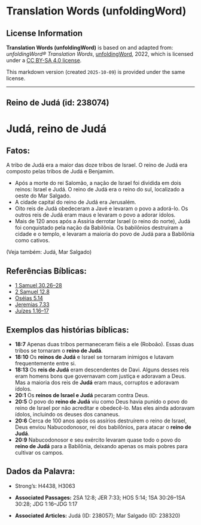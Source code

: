 # Translation Words (unfoldingWord)

## License Information

**Translation Words (unfoldingWord)** is based on and adapted from: _unfoldingWord® Translation Words_, [unfoldingWord](https://unfoldingword.org/utw), 2022, which is licensed under a [CC BY-SA 4.0 license](https://creativecommons.org/licenses/by-sa/4.0/legalcode.en).

This markdown version (created `2025-10-09`) is provided under the same license.



--------------------------------

## Reino de Judá (id: 238074)

Judá, reino de Judá
===================

Fatos:
------

A tribo de Judá era a maior das doze tribos de Israel. O reino de Judá era composto pelas tribos de Judá e Benjamim.

* Após a morte do rei Salomão, a nação de Israel foi dividida em dois reinos: Israel e Judá. O reino de Judá era o reino do sul, localizado a oeste do Mar Salgado.
* A cidade capital do reino de Judá era Jerusalém.
* Oito reis de Judá obedeceram a Javé e levaram o povo a adorá\-lo. Os outros reis de Judá eram maus e levaram o povo a adorar ídolos.
* Mais de 120 anos após a Assíria derrotar Israel (o reino do norte), Judá foi conquistado pela nação da Babilônia. Os babilônios destruíram a cidade e o templo, e levaram a maioria do povo de Judá para a Babilônia como cativos.

(Veja também: Judá, Mar Salgado)

Referências Bíblicas:
---------------------

* [1 Samuel 30\.26–28](https://ref.ly/1Sam30:26-1Sam30:28)
* [2 Samuel 12\.8](https://ref.ly/2Sam12:8)
* [Oséias 5\.14](https://ref.ly/Hos5:14)
* [Jeremias 7\.33](https://ref.ly/Jer7:33)
* [Juízes 1\.16–17](https://ref.ly/Judg1:16-Judg1:17)

Exemplos das histórias bíblicas:
--------------------------------

* **18:7** Apenas duas tribos permaneceram fiéis a ele (Roboão). Essas duas tribos se tornaram o **reino de Judá**.
* **18:10** Os **reinos de Judá** e Israel se tornaram inimigos e lutavam frequentemente entre si.
* **18:13** Os **reis de Judá** eram descendentes de Davi. Alguns desses reis eram homens bons que governavam com justiça e adoravam a Deus. Mas a maioria dos reis de **Judá** eram maus, corruptos e adoravam ídolos.
* **20:1** Os **reinos de Israel e Judá** pecaram contra Deus.
* **20:5** O povo do **reino de Judá** viu como Deus havia punido o povo do reino de Israel por não acreditar e obedecê\-lo. Mas eles ainda adoravam ídolos, incluindo os deuses dos cananeus.
* **20:6** Cerca de 100 anos após os assírios destruírem o reino de Israel, Deus enviou Nabucodonosor, rei dos babilônios, para atacar o **reino de Judá**.
* **20:9** Nabucodonosor e seu exército levaram quase todo o povo do **reino de Judá** para a Babilônia, deixando apenas os mais pobres para cultivar os campos.

Dados da Palavra:
-----------------

* Strong’s: H4438, H3063

* **Associated Passages:** 2SA 12:8; JER 7:33; HOS 5:14; 1SA 30:26–1SA 30:28; JDG 1:16–JDG 1:17
* **Associated Articles:** Judá (ID: 238057); Mar Salgado (ID: 238320)


